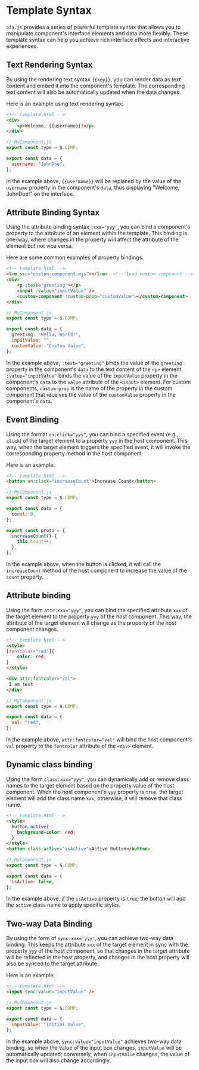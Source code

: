 # Template Syntax

`ofa.js` provides a series of powerful template syntax that allows you to manipulate component's interface elements and data more flexibly. These template syntax can help you achieve rich interface effects and interactive experiences.

## Text Rendering Syntax

By using the rendering text syntax `{{key}}`, you can render data as text content and embed it into the component's template. The corresponding text content will also be automatically updated when the data changes.

Here is an example using text rendering syntax:

```html
<!-- template.html -->
<div>
    <p>Welcome, {{username}}!</p>
</div>
```

```javascript
// MyComponent.js
export const type = $.COMP;

export const data = {
  username: "JohnDoe",
};
```

In the example above, `{{username}}` will be replaced by the value of the `username` property in the component's `data`, thus displaying "Welcome, JohnDoe!" on the interface.

## Attribute Binding Syntax

Using the attribute binding syntax `:xxx='yyy'`, you can bind a component's property to the attribute of an element within the template. This binding is one-way, where changes in the property will affect the attribute of the element but not vice versa.

Here are some common examples of property bindings:

```html
<!-- template.html -->
<l-m src="custom-component.mjs"></l-m>  <!-- load custom-component -->
<div>
    <p :text="greeting"></p>
    <input :value="inputValue" />
    <custom-component :custom-prop="customValue"></custom-component>
</div>
```

```javascript
// MyComponent.js
export const type = $.COMP;

export const data = {
  greeting: "Hello, World!",
  inputValue: "",
  customValue: "Custom Value",
};
```

In the example above, `:text="greeting"` binds the value of the `greeting` property in the component's `data` to the text content of the `<p>` element. `:value="inputValue"` binds the value of the `inputValue` property in the component's `data` to the `value` attribute of the `<input>` element. For custom components, `custom-prop` is the name of the property in the custom component that receives the value of the `customValue` property in the component's `data`.

## Event Binding

Using the format `on:click="yyy"`, you can bind a specified event (e.g., `click`) of the target element to a property `yyy` in the host component. This way, when the target element triggers the specified event, it will invoke the corresponding property method in the host component.

Here is an example:

```html
<!-- template.html -->
<button on:click="increaseCount">Increase Count</button>
```

```javascript
// MyComponent.js
export const type = $.COMP;

export const data = {
  count: 0,
};

export const proto = {
  increaseCount() {
    this.count++;
  },
};
```

In the example above, when the button is clicked, it will call the `increaseCount` method of the host component to increase the value of the `count` property.

## Attribute binding

Using the form `attr:xxx="yyy"`, you can bind the specified attribute `xxx` of the target element to the property `yyy` of the host component. This way, the attribute of the target element will change as the property of the host component changes.

```html
<!-- template.html -->
<style>
[fontcolor="red"]{
    color: red;
}
</style>

<div attr:fontcolor="val">
 I am text
</div>
```

```javascript
// MyComponent.js
export const type = $.COMP;

export const data = {
  val: "red",
};
```

In the example above, `attr:fontcolor="val"` will bind the host component's `val` property to the `fontcolor` attribute of the `<div>` element.

## Dynamic class binding

Using the form `class:xxx="yyy"`, you can dynamically add or remove class names to the target element based on the property value of the host component. When the host component's `yyy` property is `true`, the target element will add the class name `xxx`; otherwise, it will remove that class name.

```html
<!-- template.html -->
<style>
  button.active{
    background-color: red;
  }
</style>
<button class:active="isActive">Active Button</button>
```

```javascript
// MyComponent.js
export const type = $.COMP;

export const data = {
  isActive: false,
};
```

In the example above, if the `isActive` property is `true`, the button will add the `active` class name to apply specific styles.

## Two-way Data Binding

By using the form of `sync:xxx='yyy'`, you can achieve two-way data binding. This keeps the attribute `xxx` of the target element in sync with the property `yyy` of the host component, so that changes in the target attribute will be reflected in the host property, and changes in the host property will also be synced to the target attribute.

Here is an example:

```html
<!-- template.html -->
<input sync:value="inputValue" />
```

```javascript
// MyComponent.js
export const type = $.COMP;

export const data = {
  inputValue: "Initial Value",
};
```

In the example above, `sync:value="inputValue"` achieves two-way data binding, so when the value of the input box changes, `inputValue` will be automatically updated; conversely, when `inputValue` changes, the value of the input box will also change accordingly.

